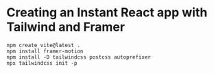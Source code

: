 # Creating an Instant React app with Tailwind and Framer
```
npm create vite@latest .
npm install framer-motion
npm install -D tailwindcss postcss autoprefixer
npx tailwindcss init -p
```